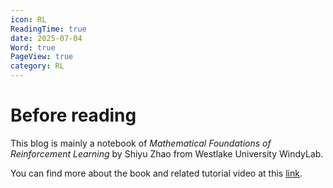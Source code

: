 ```yaml
---
icon: RL
ReadingTime: true
date: 2025-07-04
Word: true
PageView: true
category: RL
---
```


# Before reading

This blog is mainly a notebook of _Mathematical Foundations of Reinforcement Learning_ by Shiyu Zhao from Westlake University WindyLab.

You can find more about the book and related tutorial video at this [link](https://github.com/MathFoundationRL/Book-Mathematical-Foundation-of-Reinforcement-Learning).
